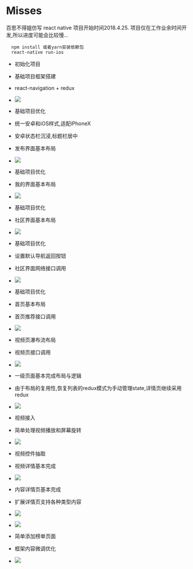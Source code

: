 # Misses
百思不得姐仿写
react native
项目开始时间2018.4.25.
项目仅在工作业余时间开发,所以进度可能会比较慢...

```
  npm install 或者yarn安装依赖包
  react-native run-ios
```


* 初始化项目
* 基础项目框架搭建
* react-navigation + redux
* ![](./exhibition/1.png)

* 基础项目优化
* 统一安卓和iOS样式,适配iPhoneX
* 安卓状态栏沉浸,标题栏居中
* 发布界面基本布局
* ![](./exhibition/2.png)

* 基础项目优化
* 我的界面基本布局
* ![](./exhibition/3.png)

* 基础项目优化
* 社区界面基本布局
* ![](./exhibition/4.png)

* 基础项目优化
* 设置默认导航返回按钮
* 社区界面网络接口调用
* ![](./exhibition/5.png)

* 基础项目优化
* 首页基本布局
* 首页推荐接口调用
* ![](./exhibition/6.png)

* 视频页瀑布流布局
* 视频页接口调用
* ![](./exhibition/7.png)

* 一级页面基本完成布局与逻辑
* 由于布局的复用性,恢复列表的redux模式为手动管理state,详情页继续采用redux
* ![](./exhibition/8.png)

* 视频接入
* 简单处理视频播放和屏幕旋转
* ![](./exhibition/9.gif)

* 视频控件抽取
* 视频详情基本完成
* ![](./exhibition/10.gif)

* 内容详情页基本完成
* 扩展详情页支持各种类型内容
* ![](./exhibition/11.gif)
* ![](./exhibition/11.png)

* 简单添加榜单页面
* 框架内容微调优化
* ![](./exhibition/12.png)

